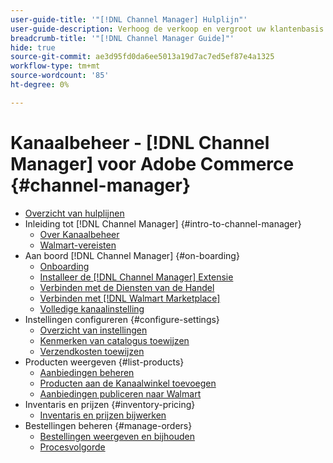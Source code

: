 ```yaml
---
user-guide-title: '"[!DNL Channel Manager] Hulplijn"'
user-guide-description: Verhoog de verkoop en vergroot uw klantenbasis door Adobe Commerce of Magento Open Source met uw [!DNL Walmart Marketplace]Seller Central] account.
breadcrumb-title: '"[!DNL Channel Manager Guide]"'
hide: true
source-git-commit: ae3d95fd0da6ee5013a19d7ac7ed5ef87e4a1325
workflow-type: tm+mt
source-wordcount: '85'
ht-degree: 0%

---
```



# Kanaalbeheer - [!DNL Channel Manager] voor Adobe Commerce {#channel-manager}

- [Overzicht van hulplijnen](guide-overview.md)
- Inleiding tot [!DNL Channel Manager] {#intro-to-channel-manager}
   - [Over Kanaalbeheer](overview.md)
   - [Walmart-vereisten](walmart-prerequisites.md)
- Aan boord [!DNL Channel Manager] {#on-boarding}
   - [Onboarding](onboard.md)
   - [Installeer de [!DNL Channel Manager] Extensie](install.md)
   - [Verbinden met de Diensten van de Handel](connect.md)
   - [Verbinden met [!DNL Walmart Marketplace]](connect-marketplace.md)
   - [Volledige kanaalinstelling](complete-store-setup.md)
- Instellingen configureren {#configure-settings}
   - [Overzicht van instellingen](settings-overview.md)
   - [Kenmerken van catalogus toewijzen](map-catalog-attributes.md)
   - [Verzendkosten toewijzen](map-shipping-carriers.md)
- Producten weergeven {#list-products}
   - [Aanbiedingen beheren](manage-listings.md)
   - [Producten aan de Kanaalwinkel toevoegen](add-products-to-channel-store.md)
   - [Aanbiedingen publiceren naar Walmart](publish-listings-to-marketplace.md)
- Inventaris en prijzen {#inventory-pricing}
   - [Inventaris en prijzen bijwerken](inventory-and-price-updates.md)
- Bestellingen beheren {#manage-orders}
   - [Bestellingen weergeven en bijhouden](manage-orders.md)
   - [Procesvolgorde](process-orders.md)

